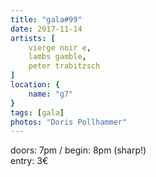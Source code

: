 ```yaml
---
title: "gala#99"
date: 2017-11-14
artists: [
    vierge noir e,
    lambs gamble,
    peter trabitzsch
]
location: {
    name: "g7"
}
tags: [gala]
photos: "Doris Pollhammer"
---
```

doors: 7pm / begin: 8pm (sharp!)  
entry: 3€

